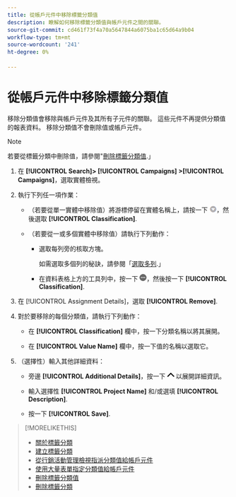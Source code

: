 ```yaml
---
title: 從帳戶元件中移除標籤分類值
description: 瞭解如何移除標籤分類值與帳戶元件之間的關聯。
source-git-commit: cd461f73f4a70a5647844a6075ba1c65d64a9b04
workflow-type: tm+mt
source-wordcount: '241'
ht-degree: 0%

---
```


# 從帳戶元件中移除標籤分類值

移除分類值會移除與帳戶元件及其所有子元件的關聯。 這些元件不再提供分類值的報表資料。 移除分類值不會刪除值或帳戶元件。

>[!NOTE]
>
>若要從標籤分類中刪除值，請參閱&quot;[刪除標籤分類值](classification-values-delete.md).」

1. 在 **[!UICONTROL Search]> [!UICONTROL Campaigns] >[!UICONTROL Campaigns]**，選取實體檢視。

1. 執行下列任一項作業：

   * （若要從單一實體中移除值）將游標停留在實體名稱上，請按一下 ![功能表按鈕](/help/search-social-commerce/assets/arrow-dropdown-menu.png "功能表按鈕")，然後選取 **[!UICONTROL Classification]**.

   * （若要從一或多個實體中移除值）請執行下列動作：

      * 選取每列旁的核取方塊。

         如需選取多個列的秘訣，請參閱「[選取多列](/help/search-social-commerce/common-tasks/navigation-editing-selection/multiple-rows-select.md).」

      * 在資料表格上方的工具列中，按一下 ![更多](/help/search-social-commerce/assets/more.png "更多")，然後按一下 **[!UICONTROL Classification]**.

1. 在 [!UICONTROL Assignment Details]，選取 **[!UICONTROL Remove]**.

1. 對於要移除的每個分類值，請執行下列動作：

   * 在 **[!UICONTROL Classification]** 欄中，按一下分類名稱以將其展開。

   * 在 **[!UICONTROL Value Name]** 欄中，按一下值的名稱以選取它。

1. （選擇性）輸入其他詳細資料：

   * 旁邊 **[!UICONTROL Additional Details]**，按一下 ![開啟](/help/search-social-commerce/assets/chevron-up.png "開啟") 以展開詳細資訊。

   * 輸入選擇性 **[!UICONTROL Project Name]** 和/或選填 **[!UICONTROL Description]**.

   * 按一下 **[!UICONTROL Save]**.

>[!MORELIKETHIS]
>
>* [關於標籤分類](classification-about.md)
>* [建立標籤分類](classification-create.md)
>* [從行銷活動管理檢視指派分類值給帳戶元件](classification-values-assign-campaign-management.md)
>* [使用大量表單指定分類值給帳戶元件](classification-values-assign-bulksheets.md)
>* [刪除標籤分類值](classification-values-delete.md)
>* [刪除標籤分類](classification-delete.md)

